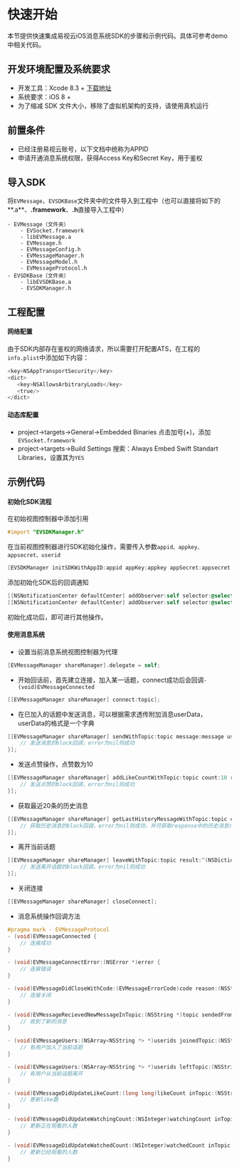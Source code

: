 # 快速开始
本节提供快速集成易视云iOS消息系统SDK的步骤和示例代码。具体可参考demo中相关代码。

## 开发环境配置及系统要求
* 开发工具：Xcode 8.3 + [下载地址](https://itunes.apple.com/us/app/xcode/id497799835?ls=1&mt=12)
* 系统要求：iOS 8 +
* 为了缩减 SDK 文件大小，移除了虚拟机架构的支持，请使用真机运行

## 前置条件
* 已经注册易视云账号，以下文档中统称为APPID
* 申请开通消息系统权限，获得Access Key和Secret Key，用于鉴权

## 导入SDK

将`EVMessage`、`EVSDKBase`文件夹中的文件导入到工程中（也可以直接将如下的**.a**、**.framework**、**.h**直接导入工程中）

```
- EVMessage（文件夹）
    - EVSocket.framework
    - libEVMessage.a
    - EVMessage.h
    - EVMessageConfig.h
    - EVMessageManager.h
    - EVMessageModel.h
    - EVMessageProtocol.h
- EVSDKBase（文件夹）
    - libEVSDKBase.a
    - EVSDKManager.h
```

## 工程配置
#### 网络配置
由于SDK内部存在鉴权的网络请求，所以需要打开配置ATS，在工程的`info.plist`中添加如下内容：

```objective-c
<key>NSAppTransportSecurity</key>
<dict>
   <key>NSAllowsArbitraryLoads</key>
   <true/>
</dict>
```

#### 动态库配置
* project->targets->General->Embedded Binaries 点击加号(+)，添加`EVSocket.framework`
* project->targets->Build Settings 搜索：Always Embed Swift Standart Libraries，设置其为`YES`

## 示例代码
#### 初始化SDK流程
在初始视图控制器中添加引用

```objective-c
#import "EVSDKManager.h"
```

在当前视图控制器进行SDK初始化操作，需要传入参数`appid、appkey、appsecret、userid`

```objective-c
[EVSDKManager initSDKWithAppID:appid appKey:appkey appSecret:appsecret userID:userid];
```

添加初始化SDK后的回调通知

```objective-c
[[NSNotificationCenter defaultCenter] addObserver:self selector:@selector(initSDKError:) name:EVSDKInitErrorNotification object:nil];
[[NSNotificationCenter defaultCenter] addObserver:self selector:@selector(initSDKSuccess) name:EVSDKInitSuccessNotification object:nil];
```

初始化成功后，即可进行其他操作。

#### 使用消息系统
* 设置当前消息系统视图控制器为代理

```objective-c
[EVMessageManager shareManager].delegate = self;
```

* 开始回话前，首先建立连接，加入某一话题，connect成功后会回调`- (void)EVMessageConnected`

```objective-c
[[EVMessageManager shareManager] connect:topic];
```

* 在已加入的话题中发送消息，可以根据需求透传附加消息userData，userData的格式是一个字典

```objective-c
[[EVMessageManager shareManager] sendWithTopic:topic message:message userData:customUserData type:EVMessageTypeMsg result:^(NSDictionary *response, NSError *error) {
    // 发送消息的block回调，error为nil则成功
}];
```

* 发送点赞操作，点赞数为10

```objective-c
[[EVMessageManager shareManager] addLikeCountWithTopic:topic count:10 result:^(NSDictionary *response, NSError *error) {
    // 发送点赞的block回调，error为nil则成功
}];
```

* 获取最近20条的历史消息

```objective-c
[[EVMessageManager shareManager] getLastHistoryMessageWithTopic:topic count:20 type:EVMessageTypeMsg result:^(NSDictionary *response, NSError *error) {
    // 获取历史消息的block回调，error为nil则成功，并可获取response中的历史消息内容
}];
```

* 离开当前话题

```objective-c
[[EVMessageManager shareManager] leaveWithTopic:topic result:^(NSDictionary *response, NSError *error) {
    // 发送离开话题的block回调，error为nil则成功
}];
```

* 关闭连接

```objective-c
[[EVMessageManager shareManager] closeConnect];
```

* 消息系统操作回调方法

```objective-c
#pragma mark - EVMessageProtocol
- (void)EVMessageConnected {
    // 连接成功
}

- (void)EVMessageConnectError:(NSError *)error {
    // 连接错误
}

- (void)EVMessageDidCloseWithCode:(EVMessageErrorCode)code reason:(NSString *)reason {
    // 连接关闭
}

- (void)EVMessageRecievedNewMessageInTopic:(NSString *)topic sendedFrom:(NSString *)userid message:(NSString *)message userData:(NSDictionary *)userData {
    // 收到了新的消息
}

- (void)EVMessageUsers:(NSArray<NSString *> *)userids joinedTopic:(NSString *)topic {
    // 有用户加入了当前话题
}

- (void)EVMessageUsers:(NSArray<NSString *> *)userids leftTopic:(NSString *)topic {
    // 有用户从当前话题离开
}

- (void)EVMessageDidUpdateLikeCount:(long long)likeCount inTopic:(NSString *)topic {
    // 更新like数
}

- (void)EVMessageDidUpdateWatchingCount:(NSInteger)watchingCount inTopic:(NSString *)topic {
    // 更新正在观看的人数
}

- (void)EVMessageDidUpdateWatchedCount:(NSInteger)watchedCount inTopic:(NSString *)topic {
    // 更新已经观看的人数
}

```

